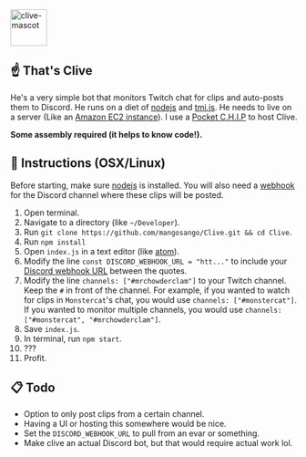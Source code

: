 <img src="http://i.imgur.com/M9TvvSy.png" alt="clive-mascot" width=64px />

## ☝️ That's Clive
He's a very simple bot that monitors Twitch chat for clips and auto-posts them to Discord. He runs on a diet of [nodejs](https://nodejs.org/en/) and [tmi.js](https://docs.tmijs.org/v1.2.1/index.html). He needs to live on a server (Like an [Amazon EC2 instance](https://aws.amazon.com/getting-started/tutorials/launch-a-virtual-machine/)). I use a [Pocket C.H.I.P](https://getchip.com/pages/pocketchip) to host Clive.

**Some assembly required (it helps to know code!).**

## 🤖 Instructions (OSX/Linux)
Before starting, make sure [nodejs](https://nodejs.org/en/download/) is installed. You will also need a [webhook](https://support.discordapp.com/hc/en-us/articles/228383668-Intro-to-Webhooks) for the Discord channel where these clips will be posted.

1. Open terminal.
2. Navigate to a directory (like `~/Developer`).
3. Run `git clone https://github.com/mangosango/Clive.git && cd Clive`.
4. Run `npm install`
5. Open `index.js` in a text editor (like [atom](https://atom.io/)).
6. Modify the line `const DISCORD_WEBHOOK_URL = "htt..."` to include your [Discord webhook URL](http://i.imgur.com/sEUCxct.png) between the quotes.
7. Modify the line `channels: ["#mrchowderclam"]` to your Twitch channel. Keep the `#` in front of the channel. For example, if you wanted to watch for clips in `Monstercat`'s chat, you would use `channels: ["#monstercat"]`. If you wanted to monitor multiple channels, you would use `channels: ["#monstercat", "#mrchowderclam"]`.
8. Save `index.js`.
9. In terminal, run `npm start`.
10. ???
11. Profit.

## 📋 Todo
- Option to only post clips from a certain channel.
- Having a UI or hosting this somewhere would be nice.
- Set the `DISCORD_WEBHOOK_URL` to pull from an evar or something.
- Make clive an actual Discord bot, but that would require actual work lol.
